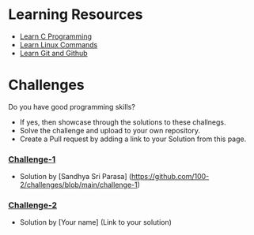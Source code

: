 # Learning Resources
* [Learn C Programming](C-Resources.md)
* [Learn Linux Commands](Linux-Resources.md)
* [Learn Git and Github](C-Resources.md)

# Challenges
Do you have good programming skills? 
- If yes, then showcase through the solutions to these challnegs.
- Solve the challenge and upload to your own repository.
- Create a Pull request by adding a link to your Solution from this page.

### [Challenge-1](challenge-1.md)
* Solution by [Sandhya Sri Parasa] (https://github.com/100-2/challenges/blob/main/challenge-1)

### [Challenge-2](challenge-2.md)
* Solution by [Your name] (Link to your solution)
